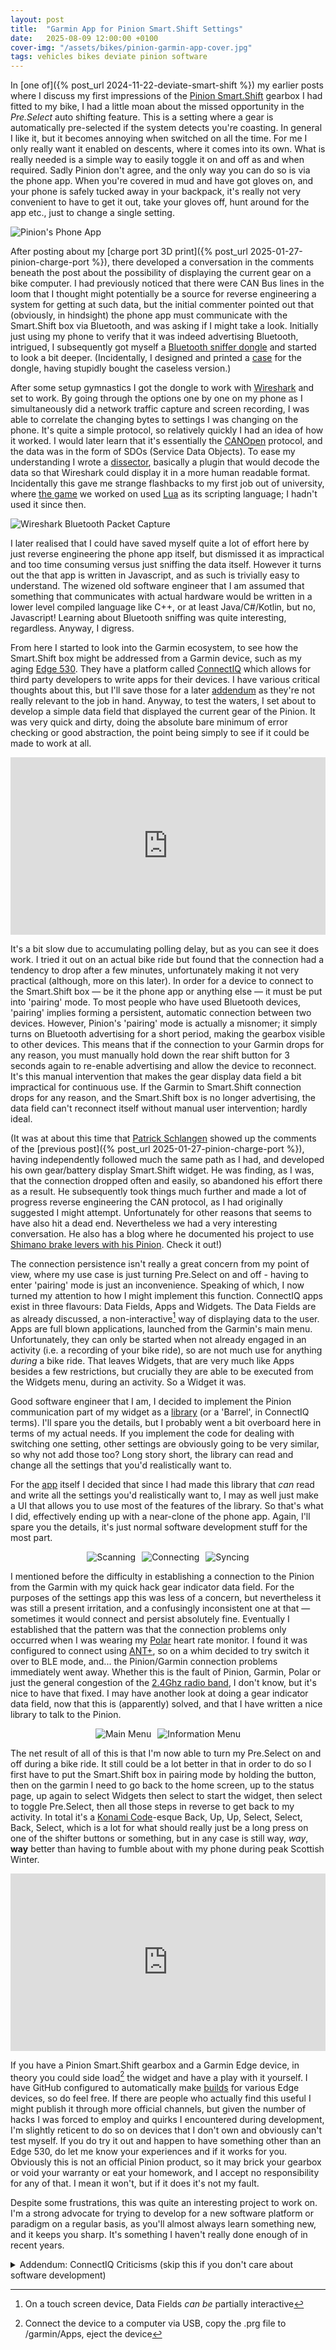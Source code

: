 ```yaml
---
layout: post
title:  "Garmin App for Pinion Smart.Shift Settings"
date:   2025-08-09 12:00:00 +0100
cover-img: "/assets/bikes/pinion-garmin-app-cover.jpg"
tags: vehicles bikes deviate pinion software
---
```

In [one of]({% post_url 2024-11-22-deviate-smart-shift %}) my earlier posts where I discuss my first impressions of the [Pinion Smart.Shift](https://pinion.eu/en/smartshift/) gearbox I had fitted to my bike, I had a little moan about the missed opportunity in the *Pre.Select* auto shifting feature. This is a setting where a gear is automatically pre-selected if the system detects you're coasting. In general I like it, but it becomes annoying when switched on all the time. For me I only really want it enabled on descents, where it comes into its own. What is really needed is a simple way to easily toggle it on and off as and when required. Sadly Pinion don't agree, and the only way you can do so is via the phone app. When you're covered in mud and have got gloves on, and your phone is safely tucked away in your backpack, it's really not very convenient to have to get it out, take your gloves off, hunt around for the app etc., just to change a single setting.

![Pinion's Phone App](/assets/bikes/pinion-garmin-app-1.png)

After posting about my [charge port 3D print]({% post_url 2025-01-27-pinion-charge-port %}), there developed a conversation in the comments beneath the post about the possibility of displaying the current gear on a bike computer. I had previously noticed that there were CAN Bus lines in the loom that I thought might potentially be a source for reverse engineering a system for getting at such data, but the initial commenter pointed out that (obviously, in hindsight) the phone app must communicate with the Smart.Shift box via Bluetooth, and was asking if I might take a look. Initially just using my phone to verify that it was indeed advertising Bluetooth, intrigued, I subsequently got myself a [Bluetooth sniffer dongle](https://wiki.makerdiary.com/nrf52840-mdk-usb-dongle/) and started to look a bit deeper. (Incidentally, I designed and printed a [case](https://www.printables.com/model/1199637-makerdiary-nrf52840-mdk-usb-bluetooth-dongle-case) for the dongle, having stupidly bought the caseless version.)

After some setup gymnastics I got the dongle to work with [Wireshark](https://www.wireshark.org/) and set to work. By going through the options one by one on my phone as I simultaneously did a network traffic capture and screen recording, I was able to correlate the changing bytes to settings I was changing on the phone. It's quite a simple protocol, so relatively quickly I had an idea of how it worked. I would later learn that it's essentially the [CANOpen](https://en.wikipedia.org/wiki/CANopen) protocol, and the data was in the form of SDOs (Service Data Objects). To ease my understanding I wrote a [dissector](https://wiki.wireshark.org/lua/dissectors), basically a plugin that would decode the data so that Wireshark could display it in a more human readable format. Incidentally this gave me strange flashbacks to my first job out of university, where [the game](https://en.wikipedia.org/wiki/Brave:_The_Search_for_Spirit_Dancer) we worked on used [Lua](https://www.lua.org/) as its scripting language; I hadn't used it since then.

![Wireshark Bluetooth Packet Capture](/assets/bikes/pinion-garmin-app-wireshark.png)

I later realised that I could have saved myself quite a lot of effort here by just reverse engineering the phone app itself, but dismissed it as impractical and too time consuming versus just sniffing the data itself. However it turns out the that app is written in Javascript, and as such is trivially easy to understand. The wizened old software engineer that I am assumed that something that communicates with actual hardware would be written in a lower level compiled language like C++, or at least Java/C#/Kotlin, but no, Javascript! Learning about Bluetooth sniffing was quite interesting, regardless. Anyway, I digress.

From here I started to look into the Garmin ecosystem, to see how the Smart.Shift box might be addressed from a Garmin device, such as my aging [Edge 530](https://www.garmin.com/en-GB/p/621224/). They have a platform called [ConnectIQ](https://developer.garmin.com/connect-iq/overview/) which allows for third party developers to write apps for their devices. I have various critical thoughts about this, but I'll save those for a later [addendum](#and-now-for-my-rants) as they're not really relevant to the job in hand. Anyway, to test the waters, I set about to develop a simple data field that displayed the current gear of the Pinion. It was very quick and dirty, doing the absolute bare minimum of error checking or good abstraction, the point being simply to see if it could be made to work at all.

<iframe style="width: 100%; aspect-ratio: 16 / 9" src="https://www.youtube.com/embed/q6fo5UNQHpM" title="YouTube video player" frameborder="0" allowfullscreen></iframe>

It's a bit slow due to accumulating polling delay, but as you can see it does work. I tried it out on an actual bike ride but found that the connection had a tendency to drop after a few minutes, unfortunately making it not very practical (although, more on this later). In order for a device to connect to the Smart.Shift box — be it the phone app or anything else — it must be put into 'pairing' mode. To most people who have used Bluetooth devices, 'pairing' implies forming a persistent, automatic connection between two devices. However, Pinion's 'pairing' mode is actually a misnomer; it simply turns on Bluetooth advertising for a short period, making the gearbox visible to other devices. This means that if the connection to your Garmin drops for any reason, you must manually hold down the rear shift button for 3 seconds again to re-enable advertising and allow the device to reconnect. It's this manual intervention that makes the gear display data field a bit impractical for continuous use. If the Garmin to Smart.Shift connection drops for any reason, and the Smart.Shift box is no longer advertising, the data field can't reconnect itself without manual user intervention; hardly ideal.

(It was at about this time that [Patrick Schlangen](https://patsch.dev/) showed up the comments of the [previous post]({% post_url 2025-01-27-pinion-charge-port %}), having independently followed much the same path as I had, and developed his own gear/battery display Smart.Shift widget. He was finding, as I was, that the connection dropped often and easily, so abandoned his effort there as a result. He subsequently took things much further and made a lot of progress reverse engineering the CAN protocol, as I had originally suggested I might attempt. Unfortunately for other reasons that seems to have also hit a dead end. Nevertheless we had a very interesting conversation. He also has a blog where he documented his project to use [Shimano brake levers with his Pinion](https://patsch.dev/2024/11/14/pinion-smartshift-with-a-shimano-grx-di2-lever/). Check it out!)

The connection persistence isn't really a great concern from my point of view, where my use case is just turning Pre.Select on and off - having to enter 'pairing' mode is just an inconvenience. Speaking of which, I now turned my attention to how I might implement this function. ConnectIQ apps exist in three flavours: Data Fields, Apps and Widgets. The Data Fields are as already discussed, a non-interactive[^1] way of displaying data to the user. Apps are full blown applications, launched from the Garmin's main menu. Unfortunately, they can only be started when not already engaged in an activity (i.e. a recording of your bike ride), so are not much use for anything *during* a bike ride. That leaves Widgets, that are very much like Apps besides a few restrictions, but crucially they are able to be executed from the Widgets menu, during an activity. So a Widget it was.

Good software engineer that I am, I decided to implement the Pinion communication part of my widget as a [library](https://github.com/timangus/garmin-connectiq-pinion-barrel) (or a 'Barrel', in ConnectIQ terms). I'll spare you the details, but I probably went a bit overboard here in terms of my actual needs. If you implement the code for dealing with switching one setting, other settings are obviously going to be very similar, so why not add those too? Long story short, the library can read and change all the settings that you'd realistically want to.

For the [app](https://github.com/timangus/pinion-garmin-settings) itself I decided that since I had made this library that *can* read and write all the settings you'd realistically want to, I may as well just make a UI that allows you to use most of the features of the library. So that's what I did, effectively ending up with a near-clone of the phone app. Again, I'll spare you the details, it's just normal software development stuff for the most part.

<div style="display: flex; justify-content: center; gap: 10px;">
  <img src="/assets/bikes/pinion-garmin-app-2.png" alt="Scanning">
  <img src="/assets/bikes/pinion-garmin-app-3.png" alt="Connecting">
  <img src="/assets/bikes/pinion-garmin-app-4.png" alt="Syncing">
</div>

I mentioned before the difficulty in establishing a connection to the Pinion from the Garmin with my quick hack gear indicator data field. For the purposes of the settings app this was less of a concern, but nevertheless it was still a present irritation, and a confusingly inconsistent one at that — sometimes it would connect and persist absolutely fine. Eventually I established that the pattern was that the connection problems only occurred when I was wearing my [Polar](https://www.polar.com/uk-en/sensors/h10-heart-rate-sensor) heart rate monitor. I found it was configured to connect using [ANT+](https://en.wikipedia.org/wiki/ANT_(network)), so on a whim decided to try switch it over to BLE mode, and... the Pinion/Garmin connection problems immediately went away. Whether this is the fault of Pinion, Garmin, Polar or just the general congestion of the [2.4Ghz radio band](https://en.wikipedia.org/wiki/2.4_GHz_radio_use), I don't know, but it's nice to have that fixed. I may have another look at doing a gear indicator data field, now that this is (apparently) solved, and that I have written a nice library to talk to the Pinion.

<div style="display: flex; justify-content: center; gap: 10px;">
  <img src="/assets/bikes/pinion-garmin-app-5.png" alt="Main Menu">
  <img src="/assets/bikes/pinion-garmin-app-6.png" alt="Information Menu">
</div>

The net result of all of this is that I'm now able to turn my Pre.Select on and off during a bike ride. It still could be a lot better in that in order to do so I first have to put the Smart.Shift box in pairing mode by holding the button, then on the garmin I need to go back to the home screen, up to the status page, up again to select Widgets then select to start the widget, then select to toggle Pre.Select, then all those steps in reverse to get back to my activity. In total it's a [Konami Code](https://en.wikipedia.org/wiki/Konami_Code)-esque Back, Up, Up, Select, Select, Back, Select, which is a lot for what should really just be a long press on one of the shifter buttons or something, but in any case is still way, *way*, **way** better than having to fumble about with my phone during peak Scottish Winter.

<iframe style="width: 100%; aspect-ratio: 16 / 9" src="https://www.youtube.com/embed/9OB08cecnaU" title="YouTube video player" frameborder="0" allowfullscreen></iframe>

If you have a Pinion Smart.Shift gearbox and a Garmin Edge device, in theory you could side load[^2] the widget and have a play with it yourself. I have GitHub configured to automatically make [builds](https://github.com/timangus/pinion-garmin-settings/actions/runs/16885977339) for various Edge devices, so do feel free. If there are people who actually find this useful I might publish it through more official channels, but given the number of hacks I was forced to employ and quirks I encountered during development, I'm slightly reticent to do so on devices that I don't own and obviously can't test myself. If you do try it out and happen to have something other than an Edge 530, do let me know your experiences and if it works for you. Obviously this is not an official Pinion product, so it may brick your gearbox or void your warranty or eat your homework, and I accept no responsibility for any of that. I mean it won't, but if it does it's not my fault.

Despite some frustrations, this was quite an interesting project to work on. I'm a strong advocate for trying to develop for a new software platform or paradigm on a regular basis, as you'll almost always learn something new, and it keeps you sharp. It's something I haven't really done enough of in recent years.

<details markdown="1">
<summary markdown="span">Addendum: ConnectIQ Criticisms (skip this if you don't care about software development)</summary>

#### And now for my rants
I'll try and keep this brief. Garmin's third party app ecosystem, ConnectIQ, is a bit of a mess:

* Why did Garmin decide to invent [their own](https://developer.garmin.com/connect-iq/monkey-c/) programming language? There is a [veritable panoply](https://en.wikipedia.org/wiki/List_of_programming_languages) of existing programming languages, many of which are mature and general purpose and would have been perfectly fine for use here. They've needlessly given themselves an unnecessary overhead, and predictably have repeated the mistakes of other languages. MonkeyC was initially a duck-typed language, but at some point they've decided that yes, actually, types are quite a good idea and have retrofitted them to the language, in a manner highly reminiscent of Typescript/Javascript. The result of this is an awkward and unnatural syntax that could have been avoided. In fairness their static type checker seems to work quite well though.
* The generated API documentation is quite poor. For example the sum total of the documentation for `Menu2.updateItem(item as WatchUi.MenuItem, index as Lang.Number) as Void` reads "Update a MenuItem in a Menu2." Thanks for that. What does it update? Why do I need to update? Do I need to update? When do I need to update? They do have a slightly better set of more general discursive documentation too, but it doesn't have a search facility and it's quite hard to find your way around in the first place so it's also not great.
* There is a web forum for support, but it doesn't appear to be used by Garmin staff, at least not recently. There are the usual 3 or 4 extremely regular users who seem to answer every question, some of which are extremely helpful, others of which are... less so, eschewing the use of source control altogether and recommending that the type system is disabled. For such a popular platform though, relying on the charity of such people for providing support to your customers isn't really a good look. The forum software itself is very odd, seemingly needing to maintain an AJAX connection to a server in order to operate.
* Speaking of the forum software, their bug tracking system appears to be effectively a sub-forum on this quirky software. Could you not just use GitHub or Jira like everyone else? They also seem thoroughly uninterested in bug reports, on the whole.
* There is a module called Menu which provides a native like menu experience on the virtual machine based ConnectIQ apps. At some point they've realised it wasn't very good, and added another module imaginatively called Menu2. Among its purported features is that it can supposedly be dynamically edited, a facility the original module lacked. Except it doesn't really work. If you add or remove a menu item programmatically, nothing changes. Not even if you call the aforementioned `updateItem`. Unless you press a scroll button that is, then it magically appears. Also...
* It has a simulator that runs on the desktop so that you can test your apps without having to use a real device. On the simulator, dynamically altering a Menu2 *does* work, making it extra annoying when you move to a real device, and you find you have to rethink your design because the simulator fails at simulating. You had one job. The simulator randomly crashes maybe 1 out of 10 times. The simulator *always* crashes if you have it configured to use a Bluetooth dongle and said dongle isn't connected. (Yes, I [reported](https://forums.garmin.com/developer/connect-iq/i/bug-reports/bluetoothlowenergy-registerprofile-crashes-simulator-under-linux-when-nrf52840-dongle-isn-t-present#) the bug, no they don't appear to care.) Using Menu2, what's displayed on the simulator only rarely matches what you see on an actual device, again defeating the point. Honestly what on earth is going here where programs that run on a virtual machine, on the actual hardware, behave so differently on the simulator, which you would hope is just running the same virtual machine, and the same libraries? It boggles the mind.
* The BLE implementation is... incredibly frustrating.
    + You can't get it to return the manufacturer data from a advertising packet at all, meaning during a device scan I can't just show the user the serial number of the gearbox(es) in their vicinity from the scan alone. Instead I have to do this ridiculous dance where if a device shows up in a scan, I temporarily connect to it, retrieve the serial number, then disconnect and resume scanning. Obviously managing the state with this approach is complicated enough, and it will inevitably be slow, but it's super silly in that the data I need is *right there*, just the implementation refuses to let me at it.
    + `BluetoothLowEnergy.Device.isConnected` flat out doesn't work. Once connected to a device it returns `true` permanently, regardless of the actual connection state.
    + `BluetoothLowEnergy.BleDelegate.onConnectedStateChanged` doesn't get called if you deliberately disconnect a device, so you have to call what you need to manually.
    + When you do a scan and get back a `BluetoothLowEnergy.ScanResult` for a device, you only get that scan result once, regardless if the connection strength changes or the device goes out of range and comes back or whatever else. This means that unless you're aware of this unintuitive behaviour, your device effectively vanishes into thin air. In my code I have a hack to literally [turn it off and on again](https://www.youtube.com/watch?v=DPqdyoTpyEs) that avoids this happening.

OK, that wasn't brief, I apologise. ConnectIQ really ranks pretty low in the list of platforms I've worked on in my reasonably extensive career, and I've had to use [BREW](https://en.wikipedia.org/wiki/Binary_Runtime_Environment_for_Wireless). Sigh.

</details>

[^1]: On a touch screen device, Data Fields *can be* partially interactive
[^2]: Connect the device to a computer via USB, copy the .prg file to /garmin/Apps, eject the device
